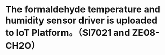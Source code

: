 # The formaldehyde temperature and humidity sensor driver is uploaded to IoT Platform。（SI7021 and ZE08-CH2O）
